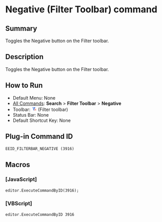 # Negative (Filter Toolbar) command

## Summary

Toggles the Negative button on the Filter toolbar.

## Description

Toggles the Negative button on the Filter toolbar.

## How to Run

- Default Menu: None
- [All Commands](../tools/all_commands): **Search**
\> **Filter Toolbar** \> **Negative**
- Toolbar: ![](../../images/filterbar_negative.png) (Filter toolbar)
- Status Bar: None
- Default Shortcut Key: None

## Plug-in Command ID

```
EEID_FILTERBAR_NEGATIVE (3916)
```

## Macros

### \[JavaScript\]

```
editor.ExecuteCommandByID(3916);
```

### \[VBScript\]

```
editor.ExecuteCommandByID 3916
```

